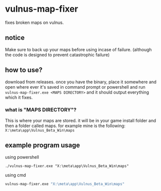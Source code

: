 # vulnus-map-fixer

fixes broken maps on vulnus.

## notice
Make sure to back up your maps before using incase of failure. (although the code is designed to prevent catastrophic failure)

## how to use?
download from releases. once you have the binary, place it somewhere and open where ever it's saved in command prompt or powershell and run `vulnus-map-fixer.exe <MAPS DIRECTORY>` and it should output everything which it fixes.

### what is "MAPS DIRECTORY"?
This is where your maps are stored. it will be in your game install folder and then a folder called maps. for example mine is the following: `X:\meta\app\Vulnus_Beta_Win\maps`


## example program usage
using powershell
```pwsh
./vulnus-map-fixer.exe "X:\meta\app\Vulnus_Beta_Win\maps"
```
using cmd
```cmd
vulnus-map-fixer.exe "X:\meta\app\Vulnus_Beta_Win\maps"
```
